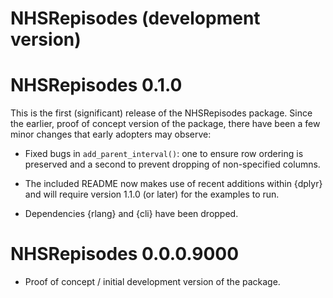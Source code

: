 # NHSRepisodes (development version)

# NHSRepisodes 0.1.0

This is the first (significant) release of the NHSRepisodes package. Since the
earlier, proof of concept version of the package, there have been a few minor
changes that early adopters may observe:

- Fixed bugs in `add_parent_interval()`: one to ensure row ordering is preserved
  and a second to prevent dropping of non-specified columns.
  
- The included README now makes use of recent additions within {dplyr} and will
  require version 1.1.0 (or later) for the examples to run.
  
- Dependencies {rlang} and {cli} have been dropped.

# NHSRepisodes 0.0.0.9000

- Proof of concept / initial development version of the package.
